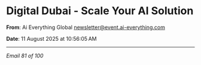 # Digital Dubai - Scale Your AI Solution

**From**: Ai Everything Global <newsletter@event.ai-everything.com>

**Date**: 11 August 2025 at 10:56:05 AM

---

*Email 81 of 100*
